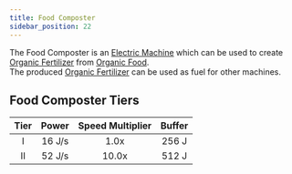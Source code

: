 ```yaml
---
title: Food Composter
sidebar_position: 22
---
```


The Food Composter is an [Electric Machine](Electric-Machines) which can be used to create [Organic Fertilizer](Miscellaneous-Items) from [Organic Food](Miscellaneous-Items).  
The produced [Organic Fertilizer](Miscellaneous-Items) can be used as fuel for other machines.

## Food Composter Tiers

| Tier | Power  | Speed Multiplier | Buffer |
|:----:|:------:|:----------------:|:------:|
|  I   | 16 J/s |       1.0x       | 256 J  |
|  II  | 52 J/s |      10.0x       | 512 J  |
